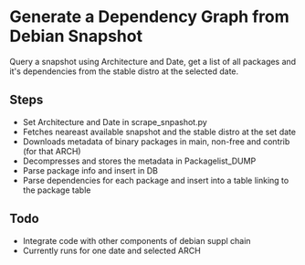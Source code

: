 # Generate a Dependency Graph from Debian Snapshot

Query a snapshot using Architecture and Date, get a list of all packages and it's dependencies from the stable distro at the selected date.

## Steps

- Set Architecture and Date in scrape_snpashot.py
- Fetches neareast available snapshot and the stable distro at the set date
- Downloads metadata of binary packages in main, non-free and contrib (for that ARCH)
- Decompresses and stores the metadata in Packagelist_DUMP
- Parse package info and insert in DB
- Parse dependencies for each package and insert into a table linking to the package table

## Todo

- Integrate code with other components of debian suppl chain
- Currently runs for one date and selected ARCH
